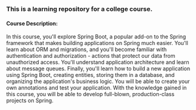 ### This is a learning repository for a college course.
#### Course Description:

In this course, you'll explore Spring Boot, a popular add-on to the Spring framework that makes building applications on Spring much easier. You'll learn about ORM and migrations, and you'll become familiar with authentication and authorization - actions that protect our data from unauthorized access. You'll understand application architecture and learn about message queues. Finally, you'll learn how to build a new application using Spring Boot, creating entities, storing them in a database, and organizing the application's business logic. You will be able to create your own annotations and test your application. With the knowledge gained in this course, you will be able to develop full-blown, production-class projects on Spring.